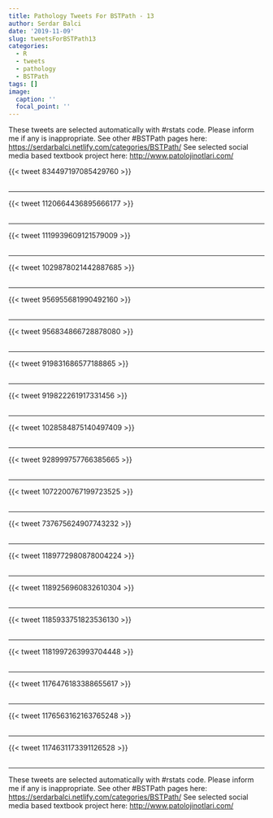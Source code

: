 ```yaml
---
title: Pathology Tweets For BSTPath - 13
author: Serdar Balci
date: '2019-11-09'
slug: tweetsForBSTPath13
categories:
  - R
  - tweets
  - pathology
  - BSTPath
tags: []
image:
  caption: ''
  focal_point: ''
---
```



These tweets are selected automatically with #rstats code. Please inform me if any is inappropriate.
See other #BSTPath pages here: https://serdarbalci.netlify.com/categories/BSTPath/ 
See selected social media based textbook project here: http://www.patolojinotlari.com/

{{< tweet 834497197085429760 >}}
<br>
<br>
<hr>
{{< tweet 1120664436895666177 >}}
<br>
<br>
<hr>
{{< tweet 1119939609121579009 >}}
<br>
<br>
<hr>
{{< tweet 1029878021442887685 >}}
<br>
<br>
<hr>
{{< tweet 956955681990492160 >}}
<br>
<br>
<hr>
{{< tweet 956834866728878080 >}}
<br>
<br>
<hr>
{{< tweet 919831686577188865 >}}
<br>
<br>
<hr>
{{< tweet 919822261917331456 >}}
<br>
<br>
<hr>
{{< tweet 1028584875140497409 >}}
<br>
<br>
<hr>
{{< tweet 928999757766385665 >}}
<br>
<br>
<hr>
{{< tweet 1072200767199723525 >}}
<br>
<br>
<hr>
{{< tweet 737675624907743232 >}}
<br>
<br>
<hr>
{{< tweet 1189772980878004224 >}}
<br>
<br>
<hr>
{{< tweet 1189256960832610304 >}}
<br>
<br>
<hr>
{{< tweet 1185933751823536130 >}}
<br>
<br>
<hr>
{{< tweet 1181997263993704448 >}}
<br>
<br>
<hr>
{{< tweet 1176476183388655617 >}}
<br>
<br>
<hr>
{{< tweet 1176563162163765248 >}}
<br>
<br>
<hr>
{{< tweet 1174631173391126528 >}}
<br>
<br>
<hr>


These tweets are selected automatically with #rstats code. Please inform me if any is inappropriate.
See other #BSTPath pages here: https://serdarbalci.netlify.com/categories/BSTPath/ 
See selected social media based textbook project here: http://www.patolojinotlari.com/
